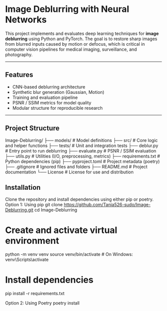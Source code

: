 # Image Deblurring with Neural Networks

This project implements and evaluates deep learning techniques for **image deblurring** using Python and PyTorch. The goal is to restore sharp images from blurred inputs caused by motion or defocus, which is critical in computer vision pipelines for medical imaging, surveillance, and photography.

---

## Features

- CNN-based deblurring architecture
- Synthetic blur generation (Gaussian, Motion)
- Training and evaluation pipeline
- PSNR / SSIM metrics for model quality
- Modular structure for reproducible research

---

## Project Structure
Image-Deblurring/
├── models/             # Model definitions
├── src/                # Core logic and helper functions
├── tests/              # Unit and integration tests
├── deblur.py           # Entry point to run deblurring
├── evaluate.py         # PSNR / SSIM evaluation
├── utils.py            # Utilities (I/O, preprocessing, metrics)
├── requirements.txt    # Python dependencies (pip)
├── pyproject.toml      # Project metadata (poetry)
├── .gitignore          # Ignored files and folders
├── README.md           # Project documentation
└── License             # License for use and distribution

## Installation
Clone the repository and install dependencies using either pip or poetry.
Option 1: Using pip
git clone https://github.com/Tania526-sudo/Image-Deblurring.git
cd Image-Deblurring

# Create and activate virtual environment
python -m venv venv
source venv/bin/activate          # On Windows: venv\Scripts\activate

# Install dependencies
pip install -r requirements.txt

Option 2: Using Poetry
poetry install